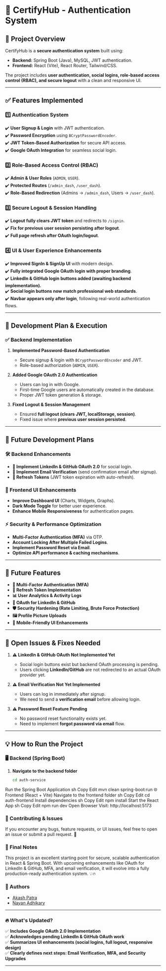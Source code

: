 # 🚀 CertifyHub - Authentication System

## 📌 Project Overview
CertifyHub is a **secure authentication system** built using:
- **Backend:** Spring Boot (Java), MySQL, JWT authentication.
- **Frontend:** React (Vite), React Router, Tailwind/CSS.

The project includes **user authentication, social logins, role-based access control (RBAC), and secure logout** with a clean and responsive UI.

---

## ✅ Features Implemented
### **1️⃣ Authentication System**
✔️ **User Signup & Login** with JWT authentication.  
✔️ **Password Encryption** using `BCryptPasswordEncoder`.  
✔️ **JWT Token-Based Authorization** for secure API access.  
✔️ **Google OAuth Integration** for seamless social login.  

### **2️⃣ Role-Based Access Control (RBAC)**
✔️ **Admin & User Roles** (`ADMIN`, `USER`).  
✔️ **Protected Routes** (`/admin_dash`, `/user_dash`).  
✔️ **Role-Based Redirection** (Admins → `/admin_dash`, Users → `/user_dash`).  

### **3️⃣ Secure Logout & Session Handling**
✔️ **Logout fully clears JWT token** and redirects to `/signin`.  
✔️ **Fix for previous user session persisting after logout**.  
✔️ **Full page refresh after OAuth login/logout**.  

### **4️⃣ UI & User Experience Enhancements**
✔️ **Improved SignIn & SignUp UI** with modern design.  
✔️ **Fully integrated Google OAuth login with proper branding**.  
✔️ **LinkedIn & GitHub login buttons added (awaiting backend implementation).**  
✔️ **Social login buttons now match professional web standards**.  
✔️ **Navbar appears only after login**, following real-world authentication flows.  

---

## 📌 Development Plan & Execution
### **✅ Backend Implementation**
1. **Implemented Password-Based Authentication**
   - Secure signup & login with `BCryptPasswordEncoder` and JWT.
   - Role-based authorization (`ADMIN`, `USER`).

2. **Added Google OAuth 2.0 Authentication**
   - Users can log in with Google.
   - First-time Google users are automatically created in the database.
   - Proper JWT token generation & storage.

3. **Fixed Logout & Session Management**
   - Ensured **full logout (clears JWT, localStorage, session)**.
   - Fixed issue where **previous user session persisted**.

---

## 🔮 Future Development Plans
### **🛠 Backend Enhancements**
- **🔄 Implement LinkedIn & GitHub OAuth 2.0** for social login.  
- **📩 Implement Email Verification** (send confirmation email after signup).  
- **🔄 Refresh Tokens** (JWT token expiration with auto-refresh).  

### **🎨 Frontend UI Enhancements**
- **Improve Dashboard UI** (Charts, Widgets, Graphs).  
- **Dark Mode Toggle** for better user experience.  
- **Enhance Mobile Responsiveness** for authentication pages.  

### **⚡ Security & Performance Optimization**
- **Multi-Factor Authentication (MFA)** via OTP.  
- **Account Locking After Multiple Failed Logins**.  
- **Implement Password Reset via Email**.  
- **Optimize API performance & caching mechanisms**.  

---

## 🚀 Future Features
- **🔐 Multi-Factor Authentication (MFA)**
- **🔄 Refresh Token Implementation**
- **📊 User Analytics & Activity Logs**
- **🔄 OAuth for LinkedIn & GitHub**
- **🛡️ Security Hardening (Rate Limiting, Brute Force Protection)**
- **🖼️ Profile Picture Uploads**
- **📱 Mobile-Friendly UI Enhancements**

---

## 🛑 Open Issues & Fixes Needed
1. **⚠️ LinkedIn & GitHub OAuth Not Implemented Yet**  
   - Social login buttons exist but backend OAuth processing is pending.  
   - Users clicking **LinkedIn/GitHub** are not redirected to an actual OAuth provider yet.  

2. **⚠️ Email Verification Not Yet Implemented**  
   - Users can log in immediately after signup.  
   - We need to send a **verification email** before allowing login.  

3. **⚠️ Password Reset Feature Pending**  
   - No password reset functionality exists yet.  
   - Need to implement **forgot password via email** flow.  

---

## 💡 How to Run the Project
### **🖥️ Backend (Spring Boot)**
1. **Navigate to the backend folder**  
   ```sh
   cd auth-service
Run the Spring Boot Application
sh
Copy
Edit
mvn clean spring-boot:run
🌐 Frontend (React + Vite)
Navigate to the frontend folder
sh
Copy
Edit
cd auth-frontend
Install dependencies
sh
Copy
Edit
npm install
Start the React App
sh
Copy
Edit
npm run dev
Open Browser Visit: http://localhost:5173

### **💬 Contributing & Issues**
If you encounter any bugs, feature requests, or UI issues, feel free to open an issue or submit a pull request. 🚀

### **🎯 Final Notes**
This project is an excellent starting point for secure, scalable authentication in React & Spring Boot. With upcoming enhancements like OAuth for LinkedIn & GitHub, MFA, and email verification, it will evolve into a fully production-ready authentication system. 💡🔥

### **👥 Authors**
- [Akash Patra](https://github.com/ThefriendlyNeighbourhoodCoder)
- [Nayan Adhikary](https://github.com/Nayan-Adhikari)

---

### 🔥 **What's Updated?**
✅ **Includes Google OAuth 2.0 Implementation**  
✅ **Acknowledges pending LinkedIn & GitHub OAuth work**  
✅ **Summarizes UI enhancements (social logins, full logout, responsive design)**  
✅ **Clearly defines next steps: Email Verification, MFA, and Security Upgrades**  

---

